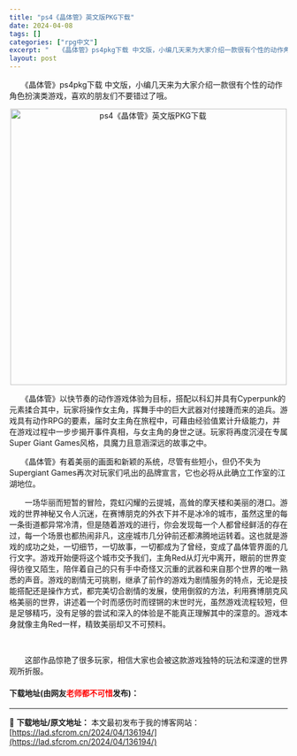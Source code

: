 ```yaml
---
title: "ps4《晶体管》英文版PKG下载"
date: 2024-04-08
tags: []
categories: ["rpg中文"]
excerpt: "　　《晶体管》ps4pkg下载 中文版，小编几天来为大家介绍一款很有个性的动作角色扮演类游戏，喜欢的朋友们不要错过了哦。 　　《晶体管》以快节奏的动作游戏体验为目标，搭配以科幻并具有Cyperpunk的元素揉合其中，玩家将操作女主角，挥舞手中的巨大武器对付接踵而来的追兵。游戏具有动作RPG的要素，届&hellip;"
layout: post
---
```


 <p>　　《晶体管》ps4pkg下载 中文版，小编几天来为大家介绍一款很有个性的动作角色扮演类游戏，喜欢的朋友们不要错过了哦。</p> <p align="center"><img border="0" src="https://lad.sfcrom.cn/wp-content/uploads/2024/04/20240408_66136ef25c735.webp" width="500" alt="ps4《晶体管》英文版PKG下载" /></p> <p>　　《晶体管》以快节奏的动作游戏体验为目标，搭配以科幻并具有Cyperpunk的元素揉合其中，玩家将操作女主角，挥舞手中的巨大武器对付接踵而来的追兵。游戏具有动作RPG的要素，届时女主角在旅程中，可藉由经验值累计升级能力，并在游戏过程中一步步揭开事件真相，与女主角的身世之谜。玩家将再度沉浸在专属Super Giant Games风格，具魔力且意涵深远的故事之中。</p> <p>　　《晶体管》有着美丽的画面和新颖的系统，尽管有些短小，但仍不失为Supergiant Games再次对玩家们吼出的品牌宣言，它也必将从此确立工作室的江湖地位。</p> <p>　　一场华丽而短暂的冒险，霓虹闪耀的云提城，高耸的摩天楼和美丽的港口。游戏的世界神秘又令人沉迷，在赛博朋克的外衣下并不是冰冷的城市，虽然这里的每一条街道都异常冷清，但是随着游戏的进行，你会发现每一个人都曾经鲜活的存在过，每一个场景也都热闹非凡，这座城市几分钟前还都沸腾地运转着。这也就是游戏的成功之处，一切细节，一切故事，一切都成为了曾经，变成了晶体管界面的几行文字。游戏开始便将这个城市交予我们，主角Red从灯光中离开，眼前的世界变得彷徨又陌生，陪伴着自己的只有手中奇怪又沉重的武器和来自那个世界的唯一熟悉的声音。游戏的剧情无可挑剔，继承了前作的游戏为剧情服务的特点，无论是技能搭配还是操作方式，都完美切合剧情的发展，使用倒叙的方法，利用赛博朋克风格美丽的世界，讲述着一个时而感伤时而铿锵的末世时光，虽然游戏流程较短，但是足够精巧，没有足够的尝试和深入的体验是不能真正理解其中的深意的。游戏本身就像主角Red一样，精致美丽却又不可预料。</p> <p>&nbsp;</p> <p>　　这部作品惊艳了很多玩家，相信大家也会被这款游戏独特的玩法和深邃的世界观所折服。</p> <p><h4>下载地址(由网友<font color="red">老师都不可惜</font>发布)：</h4></p> 

---
📖 **下载地址/原文地址：** 本文最初发布于我的博客网站：[https://lad.sfcrom.cn/2024/04/136194/](https://lad.sfcrom.cn/2024/04/136194/)
